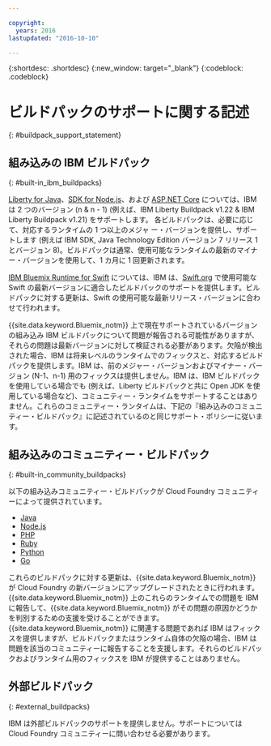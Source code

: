 ```yaml
---

copyright:
  years: 2016
lastupdated: "2016-10-10"

---
```


{:shortdesc: .shortdesc}
{:new_window: target="_blank"}
{:codeblock: .codeblock}

# ビルドパックのサポートに関する記述
{: #buildpack_support_statement}


## 組み込みの IBM ビルドパック
{: #built-in_ibm_buildpacks}

[Liberty for Java](../runtimes/liberty/index.html)、[SDK for Node.js](../runtimes/nodejs/index.html)、および [ASP.NET Core](../runtimes/dotnet/index.html) については、IBM は 2 つのバージョン (n & n - 1) (例えば、IBM Liberty Buildpack v1.22 & IBM Liberty Buildpack v1.21) をサポートします。
各ビルドパックは、必要に応じて、対応するランタイムの 1 つ以上のメジャ
ー・バージョンを提供し、サポートします (例えば IBM SDK, Java Technology Edition バージョン 7 リリース 1 とバージョン 8)。ビルドパックは通常、使用可能なランタイムの最新のマイナー・バージョンを使用して、1 カ月に 1 回更新されます。 

[IBM Bluemix Runtime for Swift](../runtimes/swift/index.html) については、IBM は、[Swift.org](http://swift.org) で使用可能な Swift の最新バージョンに適合したビルドパックのサポートを提供します。ビルドパックに対する更新は、Swift の使用可能な最新リリース・バージョンに合わせて行われます。

{{site.data.keyword.Bluemix_notm}} 上で現在サポートされているバージョンの組み込み IBM ビルドパックについて問題が報告される可能性がありますが、それらの問題は最新バージョンに対して検証される必要があります。欠陥が検出された場合、IBM は将来レベルのランタイムでのフィックスと、対応するビルドパックを提供します。IBM は、前のメジャー・バージョンおよびマイナー・バージョン (N-1、n-1) 用のフィックスは提供しません。IBM は、IBM ビルドパックを使用している場合でも (例えば、Liberty ビルドパックと共に Open JDK を使用している場合など)、コミュニティー・ランタイムをサポートすることはありません。これらのコミュニティー・ランタイムは、下記の『組み込みのコミュニティー・ビルドパック』に記述されているのと同じサポート・ポリシーに従います。

## 組み込みのコミュニティー・ビルドパック
{: #built-in_community_buildpacks}

以下の組み込みコミュニティー・ビルドパックが Cloud Foundry コミュニティーによって提供されています。

* [Java](../runtimes/tomcat/index.html)
* [Node.js](https://github.com/cloudfoundry/nodejs-buildpack)
* [PHP](../runtimes/php/index.html)
* [Ruby](../runtimes/ruby/index.html)
* [Python](../runtimes/python/index.html)
* [Go](../runtimes/go/index.html)

これらのビルドパックに対する更新は、{{site.data.keyword.Bluemix_notm}} が Cloud Foundry の新バージョンにアップグレードされたときに行われます。{{site.data.keyword.Bluemix_notm}} 上のこれらのランタイムでの問題を IBM に報告して、{{site.data.keyword.Bluemix_notm}} がその問題の原因かどうかを判別するための支援を受けることができます。{{site.data.keyword.Bluemix_notm}} に関連する問題であれば IBM はフィックスを提供しますが、ビルドパックまたはランタイム自体の欠陥の場合、IBM は問題を該当のコミュニティーに報告することを支援します。それらのビルドパックおよびランタイム用のフィックスを IBM が提供することはありません。

## 外部ビルドパック
{: #external_buildpacks}


IBM は外部ビルドパックのサポートを提供しません。サポートについては Cloud Foundry コミュニティーに問い合わせる必要があります。
